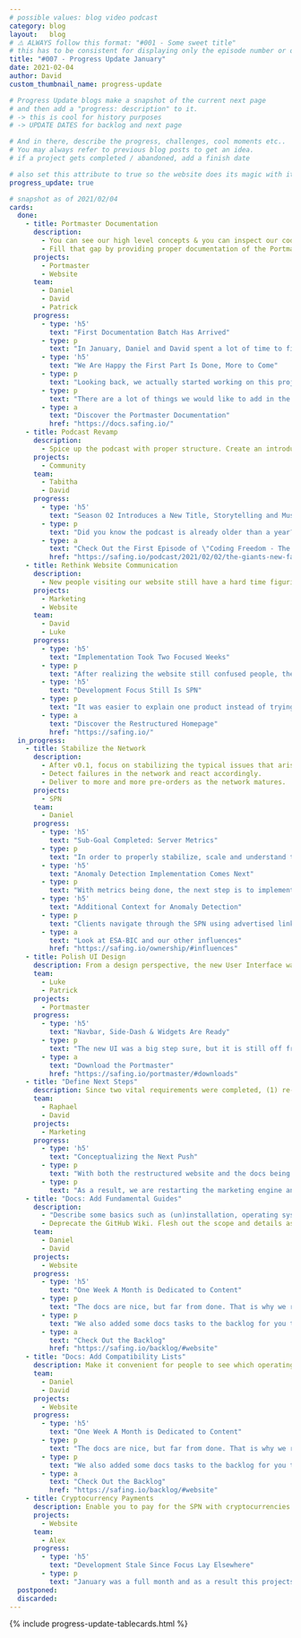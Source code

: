 ```yaml
---
# possible values: blog video podcast
category: blog
layout:   blog
# ⚠️ ALWAYS follow this format: "#001 - Some sweet title"
# this has to be consistent for displaying only the episode number or only the title
title: "#007 - Progress Update January"
date: 2021-02-04
author: David
custom_thumbnail_name: progress-update

# Progress Update blogs make a snapshot of the current next page
# and then add a "progress: description" to it.
# -> this is cool for history purposes
# -> UPDATE DATES for backlog and next page

# And in there, describe the progress, challenges, cool moments etc..
# You may always refer to previous blog posts to get an idea.
# if a project gets completed / abandoned, add a finish date

# also set this attribute to true so the website does its magic with it
progress_update: true

# snapshot as of 2021/02/04
cards:
  done:
    - title: Portmaster Documentation
      description:
        - You can see our high level concepts & you can inspect our code. But nothing in between.
        - Fill that gap by providing proper documentation of the Portmaster. What does each component do? With what other components does it interact? Where is its code located?
      projects:
        - Portmaster
        - Website
      team:
        - Daniel
        - David
        - Patrick
      progress:
        - type: 'h5'
          text: "First Documentation Batch Has Arrived"
        - type: p
          text: "In January, Daniel and David spent a lot of time to finalize the first batch of the documentation: the architecture overview of the Portmaster and all its details. Code references are included, so if you are technical enough, you can dive even deeper and check out the code for yourself."
        - type: 'h5'
          text: "We Are Happy the First Part Is Done, More to Come"
        - type: p
          text: "Looking back, we actually started working on this project back in July. As time went, we often had to prioritize something else but finally made space to wrap up this first part in January."
        - type: p
          text: "There are a lot of things we would like to add in the future, starting off with some guides and a settings overview. Tell us what you think is missing or take a look into the Backlog to see what we already have planned."
        - type: a
          text: "Discover the Portmaster Documentation"
          href: "https://docs.safing.io/"
    - title: Podcast Revamp
      description:
        - Spice up the podcast with proper structure. Create an introduction and outro with underlined music and improve the overall storytelling.
      projects:
        - Community
      team:
        - Tabitha
        - David
      progress:
        - type: 'h5'
          text: "Season 02 Introduces a New Title, Storytelling and Music"
        - type: p
          text: "Did you know the podcast is already older than a year? Time flies, and we felt it was OK to have an amateurish podcast for a while - but back in November we thought it was time to spice things up. Tabi and David started from scratch and re-evaluated everything from the podcast title to the exact wording in the outro. If you dig podcasts, here is the result:"
        - type: a
          text: "Check Out the First Episode of \"Coding Freedom - The Safing Podcast\""
          href: "https://safing.io/podcast/2021/02/02/the-giants-new-face/"
    - title: Rethink Website Communication
      description:
        - New people visiting our website still have a hard time figuring out what we do at a glance. Instead of explaining everything at once, simplify our entry-level communication and move more complex stuff into according sub pages.
      projects:
        - Marketing
        - Website
      team:
        - David
        - Luke
      progress:
        - type: 'h5'
          text: "Implementation Took Two Focused Weeks"
        - type: p
          text: "After realizing the website still confused people, the concept work started back in December. That part concluded in January and then Luke and David tackled implementation in two very focused weeks. This fast pace was only possible because we did not change any structures of the homepage. Still, it was intense to do in that short period, but it was worth it: We are super happy about the result."
        - type: 'h5'
          text: "Development Focus Still Is SPN"
        - type: p
          text: "It was easier to explain one product instead of trying to communicate everything we do at once. So even though at first glance, the Portmaster seems to get all the attention, be assured development focus remains on the SPN."
        - type: a
          text: "Discover the Restructured Homepage"
          href: "https://safing.io/"
  in_progress:
    - title: Stabilize the Network
      description:
        - After v0.1, focus on stabilizing the typical issues that arise with early software. Fix bugs, improve performance & stability.
        - Detect failures in the network and react accordingly.
        - Deliver to more and more pre-orders as the network matures.
      projects:
        - SPN
      team:
        - Daniel
      progress:
        - type: 'h5'
          text: "Sub-Goal Completed: Server Metrics"
        - type: p
          text: "In order to properly stabilize, scale and understand the network, it is crucial to have proper tools to analyze the SPN and its status. Implementing metrics was the task Daniel tackled and finished in January."
        - type: 'h5'
          text: "Anomaly Detection Implementation Comes Next"
        - type: p
          text: "With metrics being done, the next step is to implement anomaly detection algorithms and feed them with the data. We will probably use technology from the European Space Agency which we got access through the ESA-Incubation. Stay tuned for that progress."
        - type: 'h5'
          text: "Additional Context for Anomaly Detection"
        - type: p
          text: "Clients navigate through the SPN using advertised links between nodes. In order to scale the network, both the local algorithm creating routes through the network, as well as the server algorithm selecting links it should establish within the network need to be very well understood. The anomaly detection system will help us see where something is going wrong and might also be able to point to the root cause of an unexpected event."
        - type: a
          text: "Look at ESA-BIC and our other influences"
          href: "https://safing.io/ownership/#influences"
    - title: Polish UI Design
      description: From a design perspective, the new User Interface was simply the minimal viable product. Go through each page and element in order to bring it up to speed with the concept design.
      team:
        - Luke
        - Patrick
      projects:
        - Portmaster
      progress:
        - type: 'h5'
          text: "Navbar, Side-Dash & Widgets Are Ready"
        - type: p
          text: "The new UI was a big step sure, but it is still off from the concept design. Luke is spending a good amount of time to tackle and polish each sub-design individually. This month, the navbar, the side-dash and the widgets were given a face-lift. They are ready and will be included in the next Portmaster Release. The next step will be the Network Monitor - stay tuned!"
        - type: a
          text: "Download the Portmaster"
          href: "https://safing.io/portmaster/#downloads"
    - title: "Define Next Steps"
      description: Since two vital requirements were completed, (1) re-shifting communication towards the Portmaster and (2) its documentation, now focus on spreading the word again. Define the next steps and keep everyone in the loop.
      team:
        - Raphael
        - David
      projects:
        - Marketing
      progress:
        - type: 'h5'
          text: "Conceptualizing the Next Push"
        - type: p
          text: "With both the restructured website and the docs being published, we feel we have finally created a place where new people feel comfortable when they arrive."
        - type: p
          text: "As a result, we are restarting the marketing engine and are going to set different events to spread the word, both paid and organic. Fleshing out the plans will happen in February, expect an update in this regard next month."
    - title: "Docs: Add Fundamental Guides"
      description:
        - "Describe some basics such as (un)installation, operating system compatibility, troubleshooting, how to contribute, etc..."
        - Deprecate the GitHub Wiki. Flesh out the scope and details as you go.
      team:
        - Daniel
        - David
      projects:
        - Website
      progress:
        - type: 'h5'
          text: "One Week A Month is Dedicated to Content"
        - type: p
          text: "The docs are nice, but far from done. That is why we reserved certain slots to progress content such as the docs or the blog. This month we decided we would like to add some fundamental guides as well as compatibility lists to the documentation. Let's see how far we come."
        - type: p
          text: "We also added some docs tasks to the backlog for you to explore."
        - type: a
          text: "Check Out the Backlog"
          href: "https://safing.io/backlog/#website"
    - title: "Docs: Add Compatibility Lists"
      description: Make it convenient for people to see which operating systems we support, which linux distros are compatible and which VPNs work or do not work. Make it easy for people to share their experiences with others.
      team:
        - Daniel
        - David
      projects:
        - Website
      progress:
        - type: 'h5'
          text: "One Week A Month is Dedicated to Content"
        - type: p
          text: "The docs are nice, but far from done. That is why we reserved certain slots to progress content such as the docs or the blog. This month we decided we would like to add some fundamental guides as well as compatibility lists to the documentation. Let's see how far we come."
        - type: p
          text: "We also added some docs tasks to the backlog for you to explore."
        - type: a
          text: "Check Out the Backlog"
          href: "https://safing.io/backlog/#website"
    - title: Cryptocurrency Payments
      description: Enable you to pay for the SPN with cryptocurrencies such as Bitcoin, Ethereum and Monero
      projects:
        - Website
      team:
        - Alex
      progress:
        - type: 'h5'
          text: "Development Stale Since Focus Lay Elsewhere"
        - type: p
          text: "January was a full month and as a result this projects was not prioritized that much. This is not a surprise and happens regularly. We are a small team and have to prioritize."
  postponed:
  discarded:
---
```



{% include progress-update-tablecards.html %}